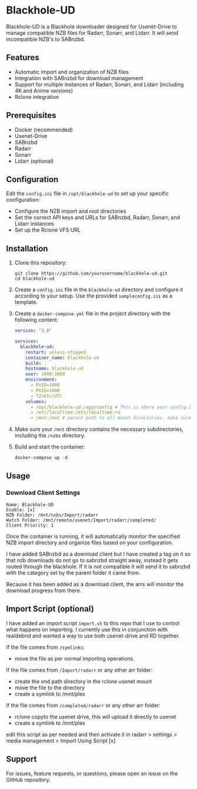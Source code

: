 # Blackhole-UD

Blackhole-UD is a Blackhole downloader designed for Usenet-Drive to manage compatible NZB files for Radarr, Sonarr, and Lidarr.
It will send incompatible NZB's to SABnzbd.

## Features

- Automatic import and organization of NZB files
- Integration with SABnzbd for download management
- Support for multiple instances of Radarr, Sonarr, and Lidarr (including 4K and Anime versions)
- Rclone integration

## Prerequisites

- Docker (recommended)
- Usenet-Drive
- SABnzbd
- Radarr
- Sonarr
- Lidarr (optional)

## Configuration

Edit the `config.ini` file in `/opt/blackhole-ud` to set up your specific configuration:

- Configure the NZB import and root directories
- Set the correct API keys and URLs for SABnzbd, Radarr, Sonarr, and Lidarr instances
- Set up the Rclone VFS URL

## Installation

1. Clone this repository:
   ```
   git clone https://github.com/yourusername/blackhole-ud.git
   cd blackhole-ud
   ```

2. Create a `config.ini` file in the `blackhole-ud` directory and configure it according to your setup. Use the provided `sampleconfig.ini` as a template.

3. Create a `docker-compose.yml` file in the project directory with the following content:
   ```yaml
   version: "3.8"

   services:
     blackhole-ud:
       restart: unless-stopped
       container_name: blackhole-ud
       build: .
       hostname: blackhole-ud
       user: 1000:1000
       environment:
         - PUID=1000
         - PGID=1000
         - TZ=Etc/UTC
       volumes:
         - /opt/blackhole-ud:/app/config # This is where your config.ini file is located
         - /etc/localtime:/etc/localtime:ro
         - /mnt:/mnt # parent path to all mount directories. make sure /nzbs directory is within here too
   ```

4. Make sure your `/mnt` directory contains the necessary subdirectories, including the `/nzbs` directory.

5. Build and start the container:
   ```
   docker-compose up -d
   ```
## Usage

### Download Client Settings
```
Name: Blackhole-UD
Enable: [x]
NZB Folder: /mnt/nzbs/Import/radarr
Watch Folder: /mnt/remote/usenet/Import/radarr/completed/
Client Priority: 1
```
Once the container is running, it will automatically monitor the specified NZB import directory and organize files based on your configuration.

I have added SABnzbd as a download client but I have created a tag on it so that nzb downloads do not go to sabnzbd straight away, instead it gets routed through the blackhole. If it is not compatible it will send it to sabnzbd with the category set by the parent folder it came from. 

Because it has been added as a download client, the arrs will monitor the download progress from there.

## Import Script (optional)

I have added an import script `import.sh` to this repo that I use to control what happens on importing. I currently use this in conjunction with realdebrid and wanted a way to use both usenet-drive and RD together.

If the file comes from `/symlinks`:
- move the file as per normal importing operations.

If the file comes from `/Import/radarr` or any other arr folder:
- create the end path directory in the rclone usenet mount
- move the file to the directory
- create a symlink to /mnt/plex

If the file comes from `/completed/radarr` or any other arr folder:
- rclone copyto the usenet drive, this will upload it directly to usenet
- create a symlink to /mnt/plex

edit this script as per needed and then activate it in radarr > settings > media management > Import Using Script [x]

## Support

For issues, feature requests, or questions, please open an issue on the GitHub repository.
